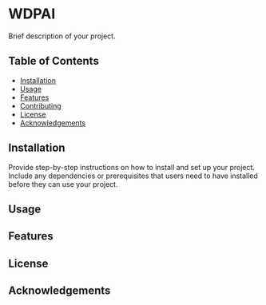 # WDPAI

Brief description of your project.

## Table of Contents
- [Installation](#installation)
- [Usage](#usage)
- [Features](#features)
- [Contributing](#contributing)
- [License](#license)
- [Acknowledgements](#acknowledgements)

## Installation

Provide step-by-step instructions on how to install and set up your project. Include any dependencies or prerequisites that users need to have installed before they can use your project.

## Usage



## Features



## License



## Acknowledgements

